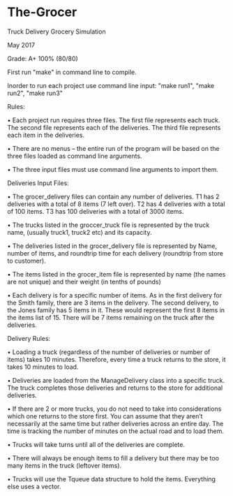 # The-Grocer
Truck Delivery Grocery Simulation 

May 2017

Grade: A+ 100% (80/80)

First run "make" in command line to compile.

Inorder to run each project use command line input: "make run1", "make run2", "make run3"

Rules:

•	Each project run requires three files. The first file represents each truck.  The second file represents each of the deliveries. The third file represents each item in the deliveries.

•	There are no menus – the entire run of the program will be based on the three files loaded as command line arguments.

•	The three input files must use command line arguments to import them.

Deliveries Input Files:

•	The grocer_delivery files can contain any number of deliveries. T1 has 2 deliveries with a total of 8 items (7 left over). T2 has 4 deliveries with a total of 100 items. T3 has 100 deliveries with a total of 3000 items.

•	The trucks listed in the groccer_truck file is represented by the truck name, (usually truck1, truck2 etc) and its capacity.

•	The deliveries listed in the grocer_delivery file is represented by Name, number of items, and roundtrip time for each delivery (roundtrip from store to customer). 

•	The items listed in the grocer_item file is represented by name (the names are not unique) and their weight (in tenths of pounds)

•	Each delivery is for a specific number of items. As in the first delivery for the Smith family, there are 3 items in the delivery. The second delivery, to the Jones family has 5 items in it. These would represent the first 8 items in the items list of 15. There will be 7 items remaining on the truck after the deliveries.

Delivery Rules:

•	Loading a truck (regardless of the number of deliveries or number of items) takes 10 minutes. Therefore, every time a truck returns to the store, it takes 10 minutes to load.

•	Deliveries are loaded from the ManageDelivery class into a specific truck. The truck completes those deliveries and returns to the store for additional deliveries.

•	If there are 2 or more trucks, you do not need to take into considerations which one returns to the store first. You can assume that they aren’t necessarily at the same time but rather deliveries across an entire day. The time is tracking the number of minutes on the actual road and to load them.

•	Trucks will take turns until all of the deliveries are complete.

•	There will always be enough items to fill a delivery but there may be too many items in the truck (leftover items).

•	Trucks will use the Tqueue data structure to hold the items. Everything else uses a vector.

